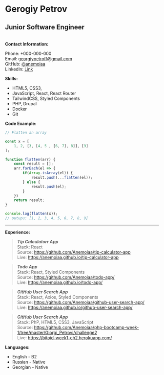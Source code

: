 # Gerogiy Petrov 
## Junior Software Engineer
\
**Contact Information:**

Phone: +000-000-000  
Email: georgiypetroff@gmail.com  
GitHub: [@anemoiaa](https://github.com/anemoiaa/)  
LinkedIn: [Link](https://www.linkedin.com/in/georgiy-petrov-74669b238/)  

**Skills:**
+ HTML5, CSS3, 
+ JavaScript, React, React Router
+ TailwindCSS, Styled Components
+ PHP, Drupal
+ Docker
+ Git  

**Code Example:**

```javascript
// Flatten an array

const x = [
    1, 2, [3, [4, 5 , [6, 7], 8]], [9]
];

function flatten(arr) {
    const result = []; 
    arr.forEach(el => {
        if(Array.isArray(el)) {
            result.push(...flatten(el));
        } else {
            result.push(el);
        }
    })
    return result;
}

console.log(flatten(x));
// outupu: [1, 2, 3, 4, 5, 6, 7, 8, 9]

```
***

**Experience:**

> ***Tip Calculatorr App***  
> Stack: React  
> Source: https://github.com/Anemoiaa/tip-calculator-app  
> Live: https://anemoiaa.github.io/tip-calculator-app

> ***Todo App***  
> Stack: React, Styled Components  
> Source: https://github.com/Anemoiaa/todo-app/  
> Live: https://anemoiaa.github.io/todo-app/

> ***GitHub User Search App***  
> Stack: React, Axios, Styled Components  
> Source: https://github.com/Anemoiaa/github-user-search-app/  
> Live: https://anemoiaa.github.io/github-user-search-app/

> ***GitHub User Search App***  
> Stack: PhP, HTML5, CSS3, JavaScript  
> Source: https://github.com/Anemoiaa/php-bootcamp-week-1/tree/master/Giorgi_Petrovi/challenge2   
> Live: https://bitoid-week1-ch2.herokuapp.com/  

**Languages:**   
+ English - B2   
+ Russian - Native  
+ Georgian - Native
